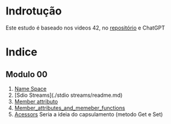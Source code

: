 # Indrotução

Este estudo é baseado nos videos 42, no [repositório](https://github.com/qingqingqingli/CPP)  e ChatGPT

# Indice

## Modulo 00
1. [Name Space](./namespaces/readme.md)
1. [Sdio Streams](./stdio streams/readme.md)
1. [Member attributo](./Member_attributes_and_member_functions/readme.md )
1. [Member_attributes_and_memeber_functions](./Member_attributes_and_member_functions/readme.md)
1. [Acessors](./texto/acessors.md) Seria a ideia do capsulamento (metodo Get e Set)  

